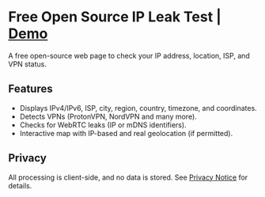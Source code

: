 # Free Open Source IP Leak Test | [Demo](https://ipleaktest.vercel.app)

A free open-source web page to check your IP address, location, ISP, and VPN status.

## Features
- Displays IPv4/IPv6, ISP, city, region, country, timezone, and coordinates.
- Detects VPNs (ProtonVPN, NordVPN and many more).
- Checks for WebRTC leaks (IP or mDNS identifiers).
- Interactive map with IP-based and real geolocation (if permitted).

## Privacy
All processing is client-side, and no data is stored. See [Privacy Notice](https://ipleaktest.vercel.app/privacy.html) for details.
